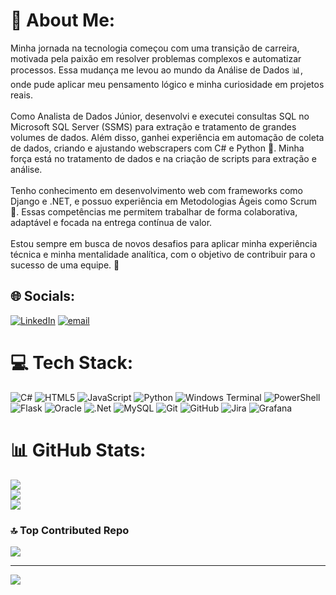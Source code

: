 # 💫 About Me:
Minha jornada na tecnologia começou com uma transição de carreira, motivada pela paixão em resolver problemas complexos e automatizar processos. Essa mudança me levou ao mundo da Análise de Dados 📊, onde pude aplicar meu pensamento lógico e minha curiosidade em projetos reais.<br><br>Como Analista de Dados Júnior, desenvolvi e executei consultas SQL no Microsoft SQL Server (SSMS) para extração e tratamento de grandes volumes de dados. Além disso, ganhei experiência em automação de coleta de dados, criando e ajustando webscrapers com C# e Python 🐍. Minha força está no tratamento de dados e na criação de scripts para extração e análise.<br><br>Tenho conhecimento em desenvolvimento web com frameworks como Django e .NET, e possuo experiência em Metodologias Ágeis como Scrum 🚀. Essas competências me permitem trabalhar de forma colaborativa, adaptável e focada na entrega contínua de valor.<br><br>Estou sempre em busca de novos desafios para aplicar minha experiência técnica e minha mentalidade analítica, com o objetivo de contribuir para o sucesso de uma equipe. 💪


## 🌐 Socials:
[![LinkedIn](https://img.shields.io/badge/LinkedIn-%230077B5.svg?logo=linkedin&logoColor=white)](https://linkedin.com/in/www.linkedin.com/in/thiago-gabriel-) [![email](https://img.shields.io/badge/Email-D14836?logo=gmail&logoColor=white)](mailto:thiago.gomes.gabriel@gmail.com) 

# 💻 Tech Stack:
![C#](https://img.shields.io/badge/c%23-%23239120.svg?style=for-the-badge&logo=csharp&logoColor=white) ![HTML5](https://img.shields.io/badge/html5-%23E34F26.svg?style=for-the-badge&logo=html5&logoColor=white) ![JavaScript](https://img.shields.io/badge/javascript-%23323330.svg?style=for-the-badge&logo=javascript&logoColor=%23F7DF1E) ![Python](https://img.shields.io/badge/python-3670A0?style=for-the-badge&logo=python&logoColor=ffdd54) ![Windows Terminal](https://img.shields.io/badge/Windows%20Terminal-%234D4D4D.svg?style=for-the-badge&logo=windows-terminal&logoColor=white) ![PowerShell](https://img.shields.io/badge/PowerShell-%235391FE.svg?style=for-the-badge&logo=powershell&logoColor=white) ![Flask](https://img.shields.io/badge/flask-%23000.svg?style=for-the-badge&logo=flask&logoColor=white) ![Oracle](https://img.shields.io/badge/Oracle-F80000?style=for-the-badge&logo=oracle&logoColor=white) ![.Net](https://img.shields.io/badge/.NET-5C2D91?style=for-the-badge&logo=.net&logoColor=white) ![MySQL](https://img.shields.io/badge/mysql-4479A1.svg?style=for-the-badge&logo=mysql&logoColor=white) ![Git](https://img.shields.io/badge/git-%23F05033.svg?style=for-the-badge&logo=git&logoColor=white) ![GitHub](https://img.shields.io/badge/github-%23121011.svg?style=for-the-badge&logo=github&logoColor=white) ![Jira](https://img.shields.io/badge/jira-%230A0FFF.svg?style=for-the-badge&logo=jira&logoColor=white) ![Grafana](https://img.shields.io/badge/grafana-%23F46800.svg?style=for-the-badge&logo=grafana&logoColor=white)
# 📊 GitHub Stats:
![](https://github-readme-stats.vercel.app/api?username=ThiagoGomesx&theme=dark&hide_border=false&include_all_commits=true&count_private=false)<br/>
![](https://nirzak-streak-stats.vercel.app/?user=ThiagoGomesx&theme=dark&hide_border=false)<br/>
![](https://github-readme-stats.vercel.app/api/top-langs/?username=ThiagoGomesx&theme=dark&hide_border=false&include_all_commits=true&count_private=false&layout=compact)

### 🔝 Top Contributed Repo
![](https://github-contributor-stats.vercel.app/api?username=ThiagoGomesx&limit=5&theme=dark&combine_all_yearly_contributions=true)

---
[![](https://visitcount.itsvg.in/api?id=ThiagoGomesx&icon=0&color=0)](https://visitcount.itsvg.in)

<!-- Proudly created with GPRM ( https://gprm.itsvg.in ) -->
